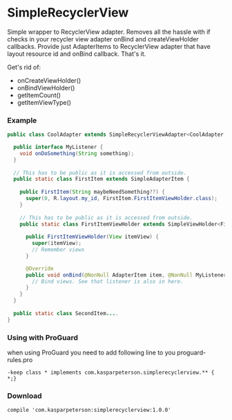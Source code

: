 # SimpleRecyclerView
Simple wrapper to RecyclerView adapter. Removes all the hassle with if checks in your recycler view adapter onBind and createViewHolder callbacks. Provide just AdapterItems to RecyclerView adapter that have layout resource id and onBind callback. That's it.

Get's rid of:
* onCreateViewHolder()
* onBindViewHolder()
* getItemCount()
* getItemViewType()

### Example

```java
public class CoolAdapter extends SimpleRecyclerViewAdapter<CoolAdapter.MyListener> {

  public interface MyListener {
    void onDoSomething(String something);
  }
  
  // This has to be public as it is accessed from outside.
  public static class FirstItem extends SimpleAdapterItem {
  
    public FirstItem(String maybeNeedSomething??) {
      super(0, R.layout.my_id, FirstItem.FirstItemViewHolder.class);
    }
    
    // This has to be public as it is accessed from outside.
    public static class FirstItemViewHolder extends SimpleViewHolder<FirstItem, MyListener> {
    
      public FirstItemViewHolder(View itemView) {
        super(itemView);
        // Remember views
      }

      @Override
      public void onBind(@NonNull AdapterItem item, @NonNull MyListener listener) {
        // Bind views. See that listener is also in here.
      }
    }
  }
  
  public static class SecondItem....
}
```

### Using with ProGuard

when using ProGuard you need to add following line to you proguard-rules.pro
```
-keep class * implements com.kasparpeterson.simplerecyclerview.** { *;}
```

### Download
```
compile 'com.kasparpeterson:simplerecyclerview:1.0.0'
```
